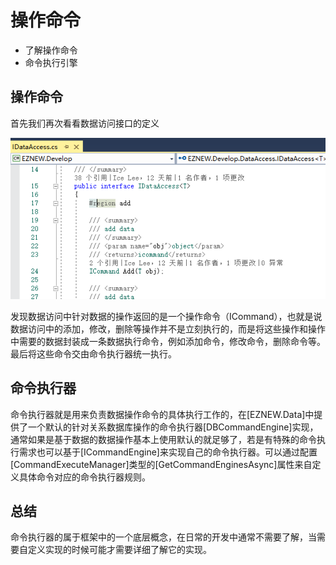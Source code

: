 # 操作命令

+ 了解操作命令
+ 命令执行引擎

## 操作命令

首先我们再次看看数据访问接口的定义

<img src="assets/images/dataaccess_interface.png" alt="EZNEW" title="EZNEW">

发现数据访问中针对数据的操作返回的是一个操作命令（ICommand），也就是说数据访问中的添加，修改，删除等操作并不是立刻执行的，而是将这些操作和操作中需要的数据封装成一条数据执行命令，例如添加命令，修改命令，删除命令等。最后将这些命令交由命令执行器统一执行。

## 命令执行器

命令执行器就是用来负责数据操作命令的具体执行工作的，在[EZNEW.Data]中提供了一个默认的针对关系数据库操作的命令执行器[DBCommandEngine]实现，通常如果是基于数据的数据操作基本上使用默认的就足够了，若是有特殊的命令执行需求也可以基于[ICommandEngine]来实现自己的命令执行器。可以通过配置[CommandExecuteManager]类型的[GetCommandEnginesAsync]属性来自定义具体命令对应的命令执行器规则。

## 总结

命令执行器的属于框架中的一个底层概念，在日常的开发中通常不需要了解，当需要自定义实现的时候可能才需要详细了解它的实现。